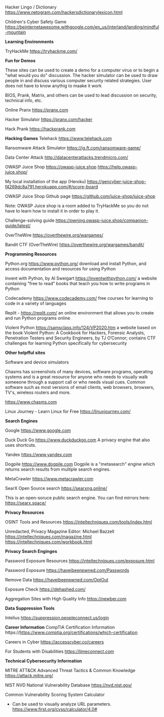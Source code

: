 

Hacker Lingo / Dictionary
https://www.netogram.com/hackersdictionarylexicon.html

Children's Cyber Safety Game
https://beinternetawesome.withgoogle.com/en_us/interland/landing/mindful-mountain


**Learning Environments**

TryHackMe
https://tryhackme.com/

**Fun for Demos**

These sites can be used to create a demo for a computer virus or to begin a "what would you do" discussion.
The hacker simulator can be used to draw people in and discuss various computer security related strategies. User does not have to know anythig to maake it work

BIOS, Prank, Matrix, and others can be used to lead discussion on security, technical info, etc.

Online Pranx
https://pranx.com

Hacker Simulator
https://pranx.com/hacker

Hack Prank
https://hackprank.com


**Hacking Games**
Telehack
https://www.telehack.com

Ransomware Attack Simulator
https://ig.ft.com/ransomware-game/

Data Center Attack
http://datacenterattacks.trendmicro.com/

OWASP Juice Shop
https://owasp-juice.shop
https://help.owasp-juice.shop/

My local installation of the app (Heroku)
https://gencyber-juice-shop-f4269dc8a791.herokuapp.com/#/score-board

OWASP Juice Shop
Github page
https://github.com/juice-shop/juice-shop

Note: OWASP Juice shop is a room added to TryHackMe so you do not have to learn how to install it in order to play it.

Challenge-solving guide
https://pwning.owasp-juice.shop/companion-guide/latest/

OverTheWire
https://overthewire.org/wargames/

Bandit CTF (OverTheWire)
https://overthewire.org/wargames/bandit/

**Programming Resources**

Python.org
https://www.python.org/
download and install Python, and access documentation and resources for using Python

Invent with Python, by Al Sweigart
https://inventwithpython.com/
a website containing “free to read” books that teach you how to write programs in Python

Codecademy
https://www.codecademy.com/
free courses for learning to code in a variety of languages

Replit - https://replit.com/
an online environment that allows you to create and run Python programs online

Violent Python
https://samsclass.info/124/VP2020.htm
a website based on the book Violent Python: A Cookbook for Hackers, Forensic Analysts, Penetration Testers and Security Engineers, by TJ O’Connor; contains CTF challenges for learning Python specifically for cybersecurity

**Other helpfful sites**

Software and device simulators

Chasms has screenshots of many devices, software programs, operating systems and is a great resource for anyone who needs to visually walk someeone through a support call or who needs visual cues.
Common software such as most versions of email clients, web browsers, browsers, TV's, wireless routers and more.

https://www.chasms.com

Linux Journey - Learn Linux for Free
https://linuxjourney.com/

**Search Engines**

Google
https://www.google.com

Duck Duck Go
https://www.duckduckgo.com
A privacy engine that also uses shortcuts.

Yandex
https://www.yandex.com


Dogpile
https://www.dogpile.com
Dogpile is a "metasearch" engine which returns search results from multiple search engines.

MetaCrawler
https://www.metacrawler.com

SearX Open Source search
https://searxng.online/

This is an open-soruce public search engine.
You can find mirrors here: https://searx.space/

**Privacy Resources**

OSINT Tools and Resources
https://inteltechniques.com/tools/index.html

Unredacted, Privacy Magazine
Editor: Michael Bazzell
https://inteltechniques.com/magazine.html
https://inteltechniques.com/workbook.html

**Privacy Search Enginges**

Password Exposure Resources
https://inteltechniques.com/exposure.html

Password Exposure
https://haveibeenpwned.com/Passwords

Remove Data
https://haveibeenpwned.com/OptOut

Exposure Check
https://dehashed.com/

Aggregation Sites with High Quality Info
https://newber.com

**Data Suppression Tools**

Intelius
https://suppression.peopleconnect.us/login

**Career Information**
CompTIA Certification Information
https://https://www.comptia.org/certifications/which-certification

Careers in Cyber
https://accesscyber.co/careers

For Students with Disabilities
https://limeconnect.com

**Technical Cybersecurity Information**

MITRE ATT&CK
Advanced Threat Tactics & Common Knowledge
https://attack.mitre.org/

NIST NVD
National Vulnerability Database
https://nvd.nist.gov/

Common Vulnerability Scoring System Calculator
* Can be used to visually analyze URL parameters.
https://www.first.org/cvss/calculator/4.0#
